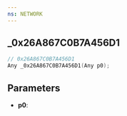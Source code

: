 ```yaml
---
ns: NETWORK
---
```

## _0x26A867C0B7A456D1

```c
// 0x26A867C0B7A456D1
Any _0x26A867C0B7A456D1(Any p0);
```

## Parameters
* **p0**:
